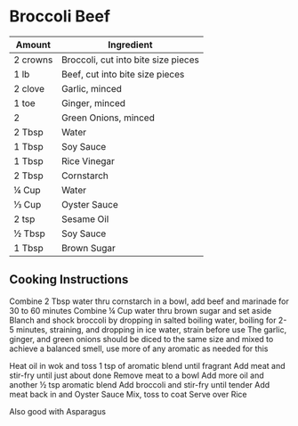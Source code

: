 # Broccoli Beef

|Amount|Ingredient|
|----|----|
2 crowns | Broccoli, cut into bite size pieces
1 lb | Beef, cut into bite size pieces
2 clove | Garlic, minced
1 toe | Ginger, minced
2 | Green Onions, minced
2 Tbsp | Water
1 Tbsp | Soy Sauce
1 Tbsp | Rice Vinegar
2 Tbsp | Cornstarch
¼ Cup | Water
⅓ Cup | Oyster Sauce
2 tsp | Sesame Oil
½ Tbsp | Soy Sauce
1 Tbsp | Brown Sugar

## Cooking Instructions
Combine 2 Tbsp water thru cornstarch in a bowl, add beef and marinade for 30 to 60 minutes
Combine ¼ Cup water thru brown sugar and set aside
Blanch and shock broccoli by dropping in salted boiling water, boiling for 2-5 minutes, straining, and dropping in ice water, strain before use
The garlic, ginger, and green onions should be diced to the same size and mixed to achieve a balanced smell, use more of any aromatic as needed for this

Heat oil in wok and toss 1 tsp of aromatic blend until fragrant
Add meat and stir-fry until just about done
Remove meat to a bowl
Add more oil and another ½ tsp aromatic blend
Add broccoli and stir-fry until tender
Add meat back in and Oyster Sauce Mix, toss to coat
Serve over Rice

Also good with Asparagus
